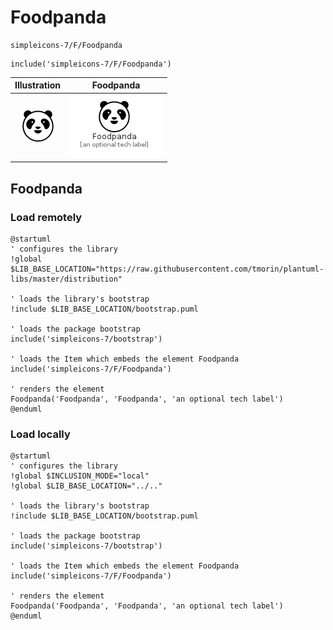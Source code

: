 # Foodpanda


```text
simpleicons-7/F/Foodpanda
```

```text
include('simpleicons-7/F/Foodpanda')
```



| Illustration | Foodpanda |
| :---: | :---: |
| ![illustration for Illustration](../../simpleicons-7/F/Foodpanda.png) | ![illustration for Foodpanda](../../simpleicons-7/F/Foodpanda.Local.png) |




## Foodpanda

### Load remotely
```plantuml
@startuml
' configures the library
!global $LIB_BASE_LOCATION="https://raw.githubusercontent.com/tmorin/plantuml-libs/master/distribution"

' loads the library's bootstrap
!include $LIB_BASE_LOCATION/bootstrap.puml

' loads the package bootstrap
include('simpleicons-7/bootstrap')

' loads the Item which embeds the element Foodpanda
include('simpleicons-7/F/Foodpanda')

' renders the element
Foodpanda('Foodpanda', 'Foodpanda', 'an optional tech label')
@enduml
```

### Load locally
```plantuml
@startuml
' configures the library
!global $INCLUSION_MODE="local"
!global $LIB_BASE_LOCATION="../.."

' loads the library's bootstrap
!include $LIB_BASE_LOCATION/bootstrap.puml

' loads the package bootstrap
include('simpleicons-7/bootstrap')

' loads the Item which embeds the element Foodpanda
include('simpleicons-7/F/Foodpanda')

' renders the element
Foodpanda('Foodpanda', 'Foodpanda', 'an optional tech label')
@enduml
```

